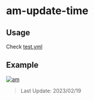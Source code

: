 # am-update-time

## Usage

Check [test.yml](.github/workflows/test.yml)

## Example

[![am][am-logo]][am-url]
> Last Update: 2023/02/19

[am-logo]:https://img.shields.io/badge/Apple%20Music-歌单-FA243C?logo=applemusic&logoColor=white&style=flat-square
[am-url]:https://music.apple.com/cn/playlist/just-my-favorite/pl.u-8aAVZglHWya2xM